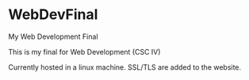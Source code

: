# WebDevFinal
My Web Development Final


This is my final for Web Development (CSC IV)

Currently hosted in a linux machine. SSL/TLS are added to the website.

